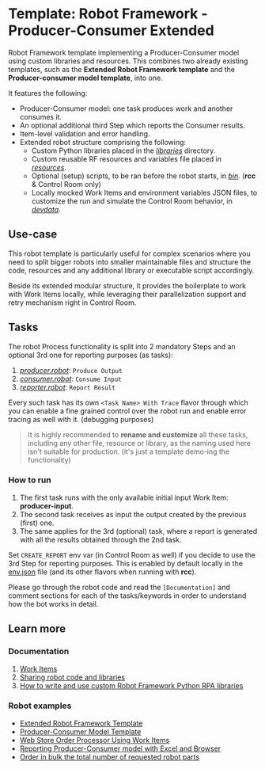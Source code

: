# Template: Robot Framework - Producer-Consumer Extended

Robot Framework template implementing a Producer-Consumer model using custom libraries
and resources. This combines two already existing templates, such as the
**Extended Robot Framework template** and the **Producer-consumer model template**,
into one.

It features the following:
- Producer-Consumer model: one task produces work and another consumes it.
- An optional additional third Step which reports the Consumer results.
- Item-level validation and error handling.
- Extended robot structure comprising the following:
  - Custom Python libraries placed in the [*libraries*](./libraries/) directory.
  - Custom reusable RF resources and variables file placed in
    [*resources*](./resources/).
  - Optional (setup) scripts, to be ran before the robot starts, in [*bin*](./bin/).
    (**rcc** & Control Room only)
  - Locally mocked Work Items and environment variables JSON files, to customize the
    run and simulate the Control Room behavior, in [*devdata*](./devdata/).

## Use-case

This robot template is particularly useful for complex scenarios where you need to
split bigger robots into smaller maintainable files and structure the code, resources
and any additional library or executable script accordingly.

Beside its extended modular structure, it provides the boilerplate to work with Work
Items locally, while leveraging their parallelization support and retry mechanism right
in Control Room.

## Tasks

The robot Process functionality is split into 2 mandatory Steps and an optional 3rd one
for reporting purposes (as tasks):
1. [*producer.robot*](./producer.robot): `Produce Output`
2. [*consumer.robot*](./consumer.robot): `Consume Input`
3. [*reporter.robot*](./reporter.robot): `Report Result`

Every such task has its own `<Task Name> With Trace` flavor through which you can
enable a fine grained control over the robot run and enable error tracing as well with
it. (debugging purposes)

> It is highly recommended to **rename and customize** all these tasks, including any
> other file, resource or library, as the naming used here isn't suitable for
> production. (it's just a template demo-ing the functionality)

### How to run

1. The first task runs with the only available initial input Work Item:
   **producer-input**.
2. The second task receives as input the output created by the previous (first) one.
3. The same applies for the 3rd (optional) task, where a report is generated with all
   the results obtained through the 2nd task.

Set `CREATE_REPORT` env var (in Control Room as well) if you decide to use the 3rd Step
for reporting purposes. This is enabled by default locally in the
[env.json](./devdata/env.json) file (and its other flavors when running with **rcc**).

Please go through the robot code and read the `[Documentation]` and comment sections
for each of the tasks/keywords in order to understand how the bot works in detail.

## Learn more

### Documentation

1. [Work Items](https://robocorp.com/docs/development-guide/control-room/work-items)
2. [Sharing robot code and libraries](https://robocorp.com/docs/development-guide/qa-and-best-practices/sharing-libraries)
3. [How to write and use custom Robot Framework Python RPA libraries](https://robocorp.com/docs/development-guide/robot-framework/how-to-use-custom-python-libraries-in-your-robots#quick-recap-on-robot-framework-libraries-and-keywords)

### Robot examples

- [Extended Robot Framework Template](https://robocorp.com/portal/robot/robocorp/template-extended)
- [Producer-Consumer Model Template](https://robocorp.com/portal/robot/robocorp/template-producer-consumer)
- [Web Store Order Processor Using Work Items](https://robocorp.com/portal/robot/robocorp/example-web-store-work-items)
- [Reporting Producer-Consumer model with Excel and Browser](https://robocorp.com/portal/robot/robocorp/example-producer-consumer-reporting)
- [Order in bulk the total number of requested robot parts](https://robocorp.com/portal/robot/robocorp/example-orders-distribution)
